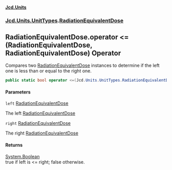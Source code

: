 #### [Jcd.Units](index.md 'index')
### [Jcd.Units.UnitTypes](Jcd.Units.UnitTypes.md 'Jcd.Units.UnitTypes').[RadiationEquivalentDose](Jcd.Units.UnitTypes.RadiationEquivalentDose.md 'Jcd.Units.UnitTypes.RadiationEquivalentDose')

## RadiationEquivalentDose.operator <=(RadiationEquivalentDose, RadiationEquivalentDose) Operator

Compares two [RadiationEquivalentDose](Jcd.Units.UnitTypes.RadiationEquivalentDose.md 'Jcd.Units.UnitTypes.RadiationEquivalentDose') instances to determine if the left one is less than or equal to the right one.

```csharp
public static bool operator <=(Jcd.Units.UnitTypes.RadiationEquivalentDose left, Jcd.Units.UnitTypes.RadiationEquivalentDose right);
```
#### Parameters

<a name='Jcd.Units.UnitTypes.RadiationEquivalentDose.op_LessThanOrEqual(Jcd.Units.UnitTypes.RadiationEquivalentDose,Jcd.Units.UnitTypes.RadiationEquivalentDose).left'></a>

`left` [RadiationEquivalentDose](Jcd.Units.UnitTypes.RadiationEquivalentDose.md 'Jcd.Units.UnitTypes.RadiationEquivalentDose')

The left [RadiationEquivalentDose](Jcd.Units.UnitTypes.RadiationEquivalentDose.md 'Jcd.Units.UnitTypes.RadiationEquivalentDose')

<a name='Jcd.Units.UnitTypes.RadiationEquivalentDose.op_LessThanOrEqual(Jcd.Units.UnitTypes.RadiationEquivalentDose,Jcd.Units.UnitTypes.RadiationEquivalentDose).right'></a>

`right` [RadiationEquivalentDose](Jcd.Units.UnitTypes.RadiationEquivalentDose.md 'Jcd.Units.UnitTypes.RadiationEquivalentDose')

The right [RadiationEquivalentDose](Jcd.Units.UnitTypes.RadiationEquivalentDose.md 'Jcd.Units.UnitTypes.RadiationEquivalentDose')

#### Returns
[System.Boolean](https://docs.microsoft.com/en-us/dotnet/api/System.Boolean 'System.Boolean')  
true if left is <= right; false otherwise.